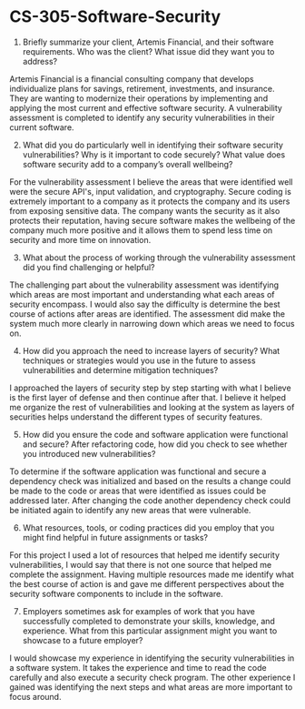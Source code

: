 # CS-305-Software-Security

1. Briefly summarize your client, Artemis Financial, and their software requirements. Who was the client? What issue did they want you to address?

Artemis Financial is a financial consulting company that develops individualize plans for savings, retirement, investments, and insurance. They are wanting to modernize their operations by implementing and applying the most current and effective software security. A vulnerability assessment is completed to identify any security vulnerabilities in their current software. 

2. What did you do particularly well in identifying their software security vulnerabilities? Why is it important to code securely? What value does software security add to a company’s overall wellbeing?

For the vulnerability assessment I believe the areas that were identified well were the secure API's, input validation, and cryptography. Secure coding is extremely important to a company as it protects the company and its users from exposing sensitive data. The company wants the security as it also protects their reputation, having secure software makes the wellbeing of the company much more positive and it allows them to spend less time on security and more time on innovation. 

3. What about the process of working through the vulnerability assessment did you find challenging or helpful?

The challenging part about the vulnerability assessment was identifying which areas are most important and understanding what each areas of security encompass. I would also say the difficulty is determine the best course of actions after areas are identified. The assessment did make the system much more clearly in narrowing down which areas we need to focus on.

4. How did you approach the need to increase layers of security? What techniques or strategies would you use in the future to assess vulnerabilities and determine mitigation techniques?

I approached the layers of security step by step starting with what I believe is the first layer of defense and then continue after that. I believe it helped me organize the rest of vulnerabilities and looking at the system as layers of securities helps understand the different types of security features. 

5. How did you ensure the code and software application were functional and secure? After refactoring code, how did you check to see whether you introduced new vulnerabilities?

To determine if the software application was functional and secure a dependency check was initialized and based on the results a change could be made to the code or areas that were identified as issues could be addressed later. After changing the code another dependency check could be initiated again to identify any new areas that were vulnerable. 

6. What resources, tools, or coding practices did you employ that you might find helpful in future assignments or tasks?

For this project I used a lot of resources that helped me identify security vulnerabilities, I would say that there is not one source that helped me complete the assignment. Having multiple resources made me identify what the best course of action is and gave me different perspectives about the security software components to include in the software. 

7. Employers sometimes ask for examples of work that you have successfully completed to demonstrate your skills, knowledge, and experience. What from this particular assignment might you want to showcase to a future employer?

I would showcase my experience in identifying the security vulnerabilities in a software system. It takes the experience and time to read the code carefully and also execute a security check program. The other experience I gained was identifying the next steps and what areas are more important to focus around.

